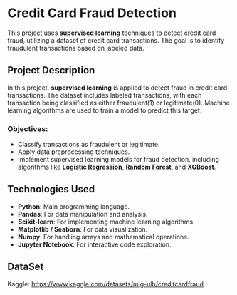 # Credit Card Fraud Detection

This project uses **supervised learning** techniques to detect credit card fraud, utilizing a dataset of credit card transactions. The goal is to identify fraudulent transactions based on labeled data.

## Project Description

In this project, **supervised learning** is applied to detect fraud in credit card transactions. The dataset includes labeled transactions, with each transaction being classified as either fraudulent(1) or legitimate(0). Machine learning algorithms are used to train a model to predict this target.

### Objectives:
- Classify transactions as fraudulent or legitimate.
- Apply data preprocessing techniques.
- Implement supervised learning models for fraud detection, including algorithms like **Logistic Regression**, **Random Forest**, and **XGBoost**.

## Technologies Used

- **Python**: Main programming language.
- **Pandas**: For data manipulation and analysis.
- **Scikit-learn**: For implementing machine learning algorithms.
- **Matplotlib / Seaborn**: For data visualization.
- **Numpy**: For handling arrays and mathematical operations.
- **Jupyter Notebook**: For interactive code exploration.

## DataSet

Kaggle: https://www.kaggle.com/datasets/mlg-ulb/creditcardfraud